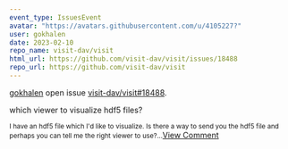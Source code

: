 ```yaml
---
event_type: IssuesEvent
avatar: "https://avatars.githubusercontent.com/u/4105227?"
user: gokhalen
date: 2023-02-10
repo_name: visit-dav/visit
html_url: https://github.com/visit-dav/visit/issues/18488
repo_url: https://github.com/visit-dav/visit
---
```


<a href='https://github.com/gokhalen' target='_blank'>gokhalen</a> open issue <a href='https://github.com/visit-dav/visit/issues/18488' target='_blank'>visit-dav/visit#18488</a>.

<p>which viewer to visualize hdf5 files?</p><small>I have an hdf5 file which I'd like to visualize. Is there a way to send you the hdf5 file and perhaps you can tell me the right viewer to use?...</small><a href='https://github.com/visit-dav/visit/issues/18488' target='_blank'>View Comment</a>